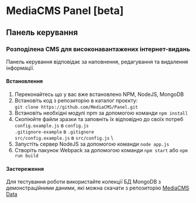 # MediaCMS Panel [beta]
## Панель керування
### Розподілена CMS для високонавантажених інтернет-видань

Панель керування відповідає за наповнення, редагування та видалення інформації.

#### Встановлення

1. Переконайтесь що у вас вже встановлено NPM, NodeJS, MongoDB
2. Встановіть код з репозиторію в каталог проєкту: \
`git clone https://github.com/MediaCMS/Panel.git`
3. Встановіть необхідні модулі npm за допомогою команди `npm install`
4. Скопіюйте файли зразки та заповніть їх відповідно до своїх потреб \
`config.example.js` в `config.js` \
`.gitignore-example` в `.gitignore` \
`src/config.example.js` в `src/config.js` \
5. Запустіть сервер NodeJS за допомогою команди `node app.js`
6. Створіть пакунок Webpack за допомогою команди `npm start` або `npm run build` 

#### Застереження

Для тестування роботи використайте колекції БД MongoDB з демонстраційними даними, які можна скачати з репозиторію [MediaCMS Data](https://github.com/MediaCMS/Data.git)
